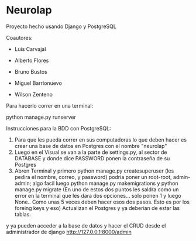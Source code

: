# Neurolap
Proyecto hecho usando Django y PostgreSQL

Coautores:

* Luis Carvajal

* Alberto Flores

* Bruno Bustos

* Miguel Barrionuevo

* Wilson Zenteno

Para hacerlo correr en una terminal:

python manage.py runserver

Instrucciones para la BDD con PostgreSQL:

1. Para que les pueda correr en sus computadoras lo que deben hacer es crear una base de datos en Postgres con el nombre "neurolap"
2. Luego en el Visual se van a la parte de settings.py, al sector de DATABASE y donde dice PASSWORD ponen la contraseña de su Postgres
3. Abren Terminal y primero 
python manage.py createsuperuser (les pedira el nombre, correo, y password) podria poner un root-root, admin-admin; algo facil
luego python manage.py makemigrations
y python manage.py migrate (En uno de estos dos puntos les saldra como un error en la terminal que les dara dos opciones... solo ponen 1 y luego None.. Como unas 5 veces deben hacer  esos dos pasos. Esto es por los foreing keys y eso)
Actualizan el Postgres y ya deberian de estar las tablas.

y ya pueden acceder a la base de datos y hacer el CRUD desde el administrador de django http://127.0.0.1:8000/admin
